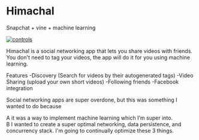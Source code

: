 # Himachal
Snapchat + vine + machine learning 

<p><a href="https://camo.githubusercontent.com/c4dd33760c2f695964d2a7325ddc163d5ee0694f/687474703a2f2f672e7265636f726469742e636f2f6d444a6f72644d71646d2e676966" target="_blank"><img src="https://camo.githubusercontent.com/c4dd33760c2f695964d2a7325ddc163d5ee0694f/687474703a2f2f672e7265636f726469742e636f2f6d444a6f72644d71646d2e676966" alt="controls" data-canonical-src="http://g.recordit.co/mDJordMqdm.gif" style="max-width:100%;"></a></p>


Himachal is a social networking app that lets you share videos with friends. You don't need to tag your videos, the app will do it for you using machine learning. 

Features
 -Discovery (Search for videos by their autogenerated tags)
 -Video Sharing (upload your own short videos) 
 -Following friends
 -Facebook integration
 
 
Social networking apps are super overdone, but this was something I wanted to do because 

A it was a way to implement machine learning which I'm super into.  
B I wanted to create a super optimal networking, data persistence, and concurrency stack. I'm going to continually optimize these 3 things. 

  

